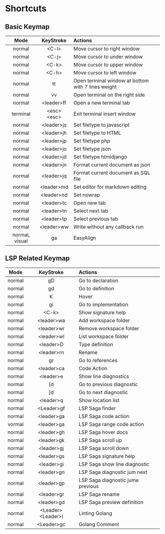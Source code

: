 # Shortcuts

## Basic Keymap

|      Mode      |   KeyStroke    | Actions                                            |
| :------------: | :------------: | :------------------------------------------------- |
|     normal     |    \<C-l\>     | Move cursor to right window                        |
|     normal     |    \<C-j\>     | Move cursor to under window                        |
|     normal     |    \<C-k\>     | Move cursor to upper window                        |
|     normal     |    \<C-h\>     | Move cursor to left window                         |
|     normal     |       tt       | Open terminal window at bottom with 7 lines weight |
|     normal     |       vv       | Open terminal on the right side                    |
|     normal     |  \<leader\>ff  | Open a new terminal tab                            |
|    terminal    | \<esc\>\<esc\> | Exit terminal insert window                        |
|     normal     |  \<leader\>js  | Set filetype to javascript                         |
|     normal     |  \<leader\>jh  | Set filetype to HTML                               |
|     normal     |  \<leader\>jp  | Set filetype php                                   |
|     normal     |  \<leader\>jo  | Set filetype json                                  |
|     normal     |  \<leader\>jd  | Set filetype htmldjango                            |
|     normal     |  \<leader\>jn  | Format current document as json                    |
|     normal     |  \<leader\>jq  | Format current document as SQL file                |
|     normal     |  \<leader\>md  | Set editor for markdown editing                    |
|     normal     |  \<leader\>nd  | Set nowrap                                         |
|     normal     |  \<leader\>tc  | Open new tab                                       |
|     normal     |  \<leader\>tn  | Select next tab                                    |
|     normal     |  \<leader\>tp  | Select previous tab                                |
|     normal     |  \<leader\>ww  | Write without any callback run                     |
| normal, visual |       ga       | EasyAlign                                          |

## LSP Related Keymap

|  Mode  |       KeyStroke       | Actions                           |
| :----: | :-------------------: | :-------------------------------- |
| normal |          gD           | Go to declaration                 |
| normal |          gd           | Go to definition                  |
| normal |           K           | Hover                             |
| normal |          gi           | Go to implementation              |
| normal |        \<C-k\>        | Show signature help               |
| normal |     \<leader\>wa      | Add workspace folder              |
| normal |     \<leader\>wr      | Remove workspace folder           |
| normal |     \<leader\>wl      | List workspace folder             |
| normal |      \<leader\>D      | Type definition                   |
| normal |     \<leader\>rn      | Rename                            |
| normal |          gr           | Go to references                  |
| normal |     \<leader\>ca      | Code Action                       |
| normal |      \<leader\>e      | Show line diagnostics             |
| normal |          \[d          | Go to previous diagnostic         |
| normal |          \]d          | Go to next diagnostic             |
| normal |      \<leader\>q      | Show location list                |
| normal |     \<Leader\>gf      | LSP Saga finder                   |
| normal |     \<leader\>ga      | LSP Saga code action              |
| vormal |     \<leader\>ga      | LSP Saga range code action        |
| normal |     \<leader\>gh      | LSP Saga hover docs               |
| normal |     \<leader\>gk      | LSP Saga scroll up                |
| normal |     \<leader\>gj      | LSP Saga scroll down              |
| normal |     \<leader\>gs      | LSP Saga signature help           |
| normal |     \<leader\>gi      | LSP Saga show line diagnostic     |
| normal |     \<leader\>gn      | LSP Saga diagnostic jum next      |
| normal |     \<leader\>gp      | LSP Saga diagnostic jume previous |
| normal |     \<leader\>gr      | LSP Saga rename                   |
| normal |     \<leader\>gd      | LSP Saga preview definition       |
| normal | \<Leader\>\<Leader\>l | Linting Golang                    |
| normal |     \<Leader\>gc      | Golang Comment                    |
